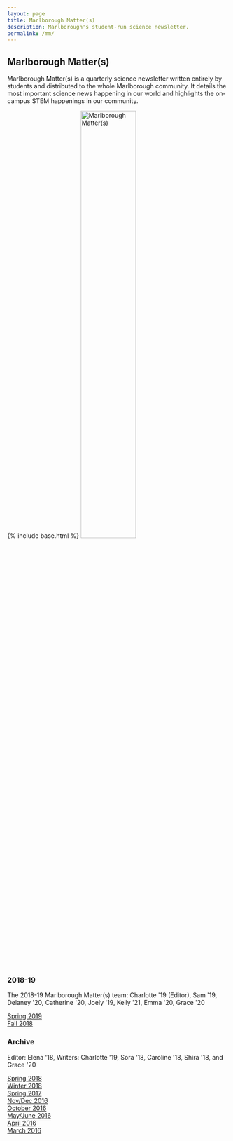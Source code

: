 ```yaml
---
layout: page
title: Marlborough Matter(s)
description: Marlborough's student-run science newsletter.
permalink: /mm/
---
```


## Marlborough Matter(s)

Marlborough Matter(s) is a quarterly science newsletter written entirely by
students and distributed to the whole Marlborough community.  It details the
most important science news happening in our world and highlights the on-campus
STEM happenings in our community.

{% include base.html %}
<img width="50%" itemprop="image"  src="{{ base }}/assets/img/mms.jpg" alt="Marlborough Matter(s)">


### 2018-19

The 2018-19 Marlborough Matter(s) team: 
Charlotte '19 (Editor), Sam '19, Delaney '20, Catherine '20, Joely '19, Kelly
'21, Emma '20, Grace '20

[Spring 2019](https://mailchi.mp/e4dd370eb636/marlborough-matters-minorities-in-science)  
[Fall 2018](https://mailchi.mp/f7b298152a54/marlborough-matters-fall-issue)


### Archive

Editor: Elena '18,
Writers: Charlotte '19, Sora '18, Caroline '18, Shira '18, and Grace '20

[Spring 2018](https://mailchi.mp/a4b4802fd4bd/marlborough-matters-spring-2018-issue)  
[Winter 2018](https://mailchi.mp/74806a922011/marlborough-matters-winter-2018-issue)  
[Spring 2017](https://us12.campaign-archive.com/?u=4111aec9576b5c0b21adab4bc&id=b2783bcb76)  
[Nov/Dec 2016](https://us12.campaign-archive.com/?u=4111aec9576b5c0b21adab4bc&id=b650dbf3f4)  
[October 2016](https://us12.campaign-archive.com/?u=4111aec9576b5c0b21adab4bc&id=40ba27979f)  
[May/June 2016](https://us12.campaign-archive.com/?u=4111aec9576b5c0b21adab4bc&id=8c63598ca0)  
[April 2016](https://us12.campaign-archive.com/?u=4111aec9576b5c0b21adab4bc&id=1880140406)  
[March 2016](https://us12.campaign-archive.com/?u=4111aec9576b5c0b21adab4bc&id=06156349b1)  


